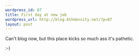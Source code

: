 ```yaml
--- 
wordpress_id: 87
title: First day at new job
wordpress_url: http://blog.6thdensity.net/?p=87
layout: post
---
```

Can't blog now, but this place kicks so much ass it's pathetic.

:-)
